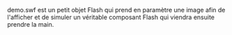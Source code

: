 demo.swf est un petit objet Flash qui prend en paramètre une image afin de l'afficher et de simuler un véritable composant Flash qui viendra ensuite prendre la main.
